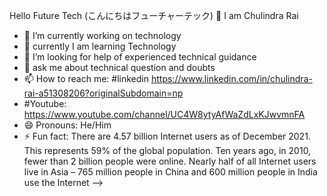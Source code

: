 Hello Future Tech (こんにちはフューチャーテック) 👋
I am Chulindra Rai

- 🔭 I’m currently working on technology
- 🌱  currently I am learning Technology
- 🤔 I’m looking for help of experienced technical guidance
- 💬 ask me about technical question and doubts
- 📫 How to reach me: #linkedin https://www.linkedin.com/in/chulindra-rai-a51308206?originalSubdomain=np
-  #Youtube: https://www.youtube.com/channel/UC4W8ytyAfWaZdLxKJwvmnFA
- 😄 Pronouns: He/Him
- ⚡ Fun fact: There are 4.57 billion Internet users as of December 2021. This represents 59% of the global population. Ten years ago, in 2010, fewer than 2 billion people were online. Nearly half of all Internet users live in Asia – 765 million people in China and 600 million people in India use the Internet
-->
